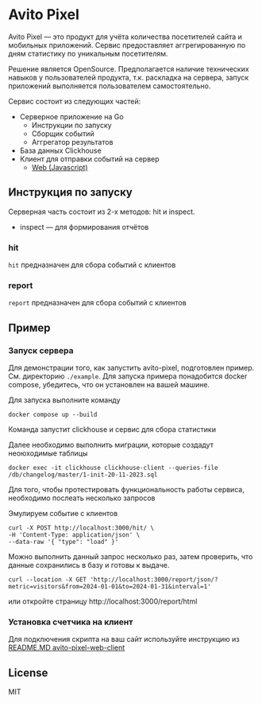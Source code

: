 # Avito Pixel

Avito Pixel — это продукт для учёта количества посетителей сайта и мобильных приложений.
Сервис предоставляет аггрегированную по дням статистику по уникальным посетителям.

Решение является OpenSource. Предполагается наличие технических навыков у пользователей продукта, т.к. раскладка на сервера, запуск приложений выполняется пользователем самостоятельно.

Сервис состоит из следующих частей:
- Серверное приложение на Go
  - Инструкции по запуску
  - Сборщик событий
  - Аггрегатор результатов
- База данных Clickhouse
- Клиент для отправки событий на сервер
  - [Web (Javascript)](https://github.com/avito-tech/avito-pixel-web-client)

## Инструкция по запуску

Серверная часть состоит из 2-х методов: hit и inspect.

- inspect — для формирования отчётов

### hit
`hit` предназначен для сбора событий с клиентов


### report
`report` предназначен для сбора событий с клиентов


## Пример
### Запуск сервера
Для демонстрации того, как запустить avito-pixel, подготовлен пример. См. директорию `./example`.
Для запуска примера понадобится docker compose, убедитесь, что он установлен на вашей машине.

Для запуска выполните команду
```
docker compose up --build
```

Команда запустит clickhouse и сервис для сбора статистики

Далее необходимо выполнить миграции, которые создадут неоюходимые таблицы
```
docker exec -it clickhouse clickhouse-client --queries-file /db/changelog/master/1-init-20-11-2023.sql
```

Для того, чтобы протестировать функциональность работы сервиса, необходимо послеать несколько запросов

Эмулируем событие с клиентов
```
curl -X POST http://localhost:3000/hit/ \
-H 'Content-Type: application/json' \
--data-raw '{ "type": "load" }'
```

Можно выполнить данный запрос несколько раз, затем проверить, что данные сохранились в базу и готовы к выдаче.
```
curl --location -X GET 'http://localhost:3000/report/json/?metric=visitors&from=2024-01-01&to=2024-01-31&interval=1'
```
или откройте страницу http://localhost:3000/report/html

### Установка счетчика на клиент
Для подключения скрипта на ваш сайт используйте инструкцию из [README.MD avito-pixel-web-client](https://github.com/avito-tech/avito-pixel-web-client)

## License
MIT

